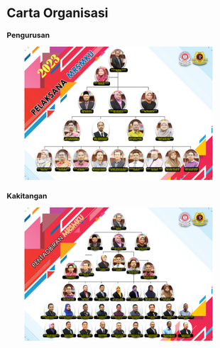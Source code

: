 # Carta Organisasi

### Pengurusan

<figure><img src="../../../.gitbook/assets/image (2).png" alt=""><figcaption></figcaption></figure>

### Kakitangan

<figure><img src="../../../.gitbook/assets/image (1) (1).png" alt=""><figcaption></figcaption></figure>
